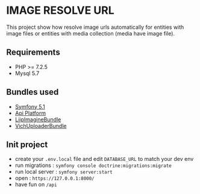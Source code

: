 # IMAGE RESOLVE URL

This project show how resolve image urls automatically for entities with image files or entities with media collection (media have image file).

## Requirements
- PHP >= 7.2.5
- Mysql 5.7

## Bundles used
- [Symfony 5.1](https://github.com/symfony/symfony)
- [Api Platform](https://github.com/api-platform/api-platform)
- [LiipImagineBundle](https://github.com/liip/LiipImagineBundle)
- [VichUploaderBundle](https://github.com/dustin10/VichUploaderBundle)

## Init project

- create your `.env.local` file and edit `DATABASE_URL` to match your dev env
- run migrations : `symfony console doctrine:migrations:migrate`
- run local server : `symfony server:start`
- open : `https://127.0.0.1:8000/`
- have fun on `/api`
